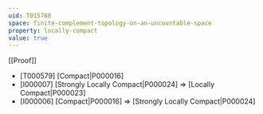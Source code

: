 ```yaml
---
uid: T015788
space: finite-complement-topology-on-an-uncountable-space
property: locally-compact
value: true
---
```

[[Proof]]

* [T000579] [Compact|P000016]
* [I000007] [Strongly Locally Compact|P000024] => [Locally Compact|P000023]
* [I000006] [Compact|P000016] => [Strongly Locally Compact|P000024]

